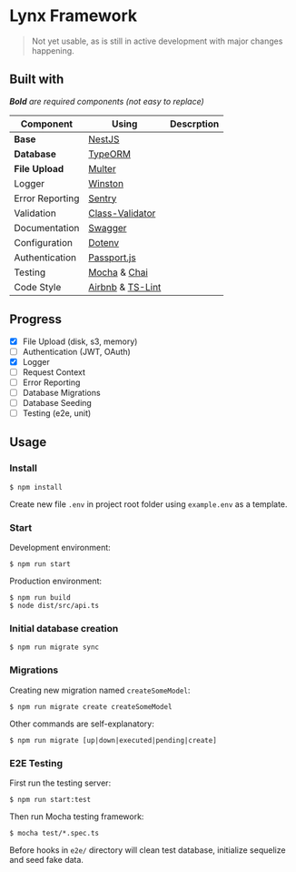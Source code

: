 # Lynx Framework
> Not yet usable, as is still in active development with major changes
> happening.

## Built with
_**Bold** are required components (not easy to replace)_

 Component |                      Using                      | Descrption
---------- | ----------------------------------------------- | ----------
**Base**   | [NestJS](https://nestjs.com)                    |
**Database**| [TypeORM](http://typeorm.io/)                   |
**File Upload**| [Multer](https://github.com/expressjs/multer)   |
Logger     | [Winston](https://github.com/winstonjs/winston) |
Error Reporting| [Sentry](https://sentry.io/welcome/)        |
Validation | [Class-Validator](https://github.com/typestack/class-validator)|
Documentation| [Swagger](https://swagger.io)                 |
Configuration| [Dotenv](https://github.com/motdotla/dotenv)  |
Authentication| [Passport.js](http://www.passportjs.org)     |
Testing    | [Mocha](https://mochajs.org) & [Chai](http://chaijs.com)|
Code Style | [Airbnb](https://github.com/airbnb/javascript) & [TS-Lint](https://palantir.github.io/tslint/)|

## Progress

 - [x] File Upload (disk, s3, memory)
 - [ ] Authentication (JWT, OAuth)
 - [x] Logger
 - [ ] Request Context
 - [ ] Error Reporting
 - [ ] Database Migrations
 - [ ] Database Seeding
 - [ ] Testing (e2e, unit)

## Usage

### Install
```
$ npm install
```
Create new file `.env` in project root folder using `example.env` as a template. 

### Start

Development environment:
```
$ npm run start
```

Production environment:
```
$ npm run build
$ node dist/src/api.ts
```

### Initial database creation
```
$ npm run migrate sync
```

### Migrations
Creating new migration named `createSomeModel`:
```
$ npm run migrate create createSomeModel
```
Other commands are self-explanatory:
```
$ npm run migrate [up|down|executed|pending|create]
```

### E2E Testing
First run the testing server:
```
$ npm run start:test
```
Then run Mocha testing framework:
```
$ mocha test/*.spec.ts
```
Before hooks in `e2e/` directory will clean test database, initialize sequelize and seed fake data.
